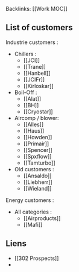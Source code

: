 Backlinks: [[Work MOC]]

## List of customers


Industrie customers :
- Chillers :
	- [[JCI]]
	- [[Trane]]
	- [[Hanbell]]
	- [[JCIFr]]
	- [[Kirloskar]]
- Boil-Off :
	- [[Alat]]
	- [[BH]]
	- [[Cryostar]]
- Aircomp / blower:
	- [[Alles]]
	- [[Haus]]
	- [[Howden]]
	- [[Primair]]
	- [[Spencer]]
	- [[Spxflow]]
	- [[Tamturbo]]
- Old customers :
	- [[Ansaldo]]
	- [[Liebherr]]
	- [[Wieland]]

Energy customers :
- All categories :
	- [[Airproducts]]
	- [[Mafi]]

## Liens
- [[302 Prospects]]
- 
